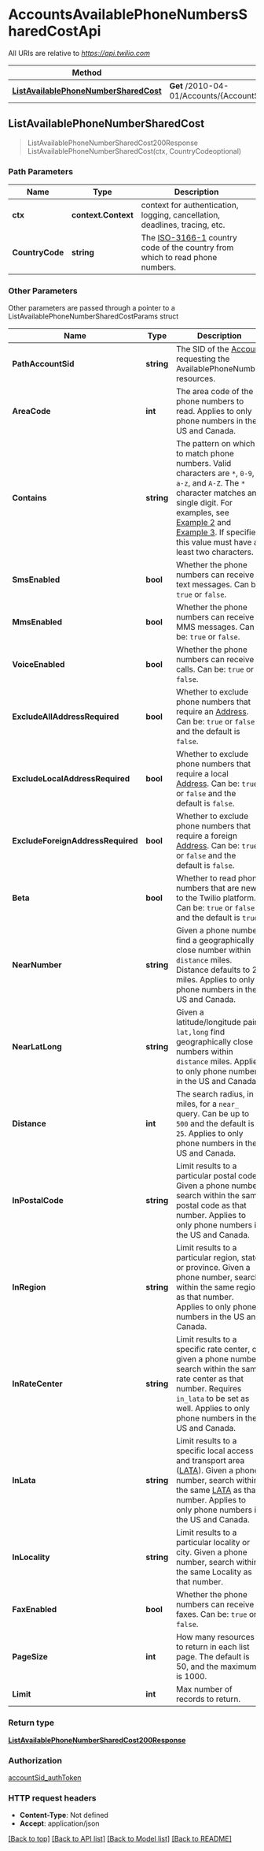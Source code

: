 # AccountsAvailablePhoneNumbersSharedCostApi

All URIs are relative to *https://api.twilio.com*

Method | HTTP request | Description
------------- | ------------- | -------------
[**ListAvailablePhoneNumberSharedCost**](AccountsAvailablePhoneNumbersSharedCostApi.md#ListAvailablePhoneNumberSharedCost) | **Get** /2010-04-01/Accounts/{AccountSid}/AvailablePhoneNumbers/{CountryCode}/SharedCost.json | 



## ListAvailablePhoneNumberSharedCost

> ListAvailablePhoneNumberSharedCost200Response ListAvailablePhoneNumberSharedCost(ctx, CountryCodeoptional)





### Path Parameters


Name | Type | Description
------------- | ------------- | -------------
**ctx** | **context.Context** | context for authentication, logging, cancellation, deadlines, tracing, etc.
**CountryCode** | **string** | The [ISO-3166-1](https://en.wikipedia.org/wiki/ISO_3166-1_alpha-2) country code of the country from which to read phone numbers.

### Other Parameters

Other parameters are passed through a pointer to a ListAvailablePhoneNumberSharedCostParams struct


Name | Type | Description
------------- | ------------- | -------------
**PathAccountSid** | **string** | The SID of the [Account](https://www.twilio.com/docs/iam/api/account) requesting the AvailablePhoneNumber resources.
**AreaCode** | **int** | The area code of the phone numbers to read. Applies to only phone numbers in the US and Canada.
**Contains** | **string** | The pattern on which to match phone numbers. Valid characters are `*`, `0-9`, `a-z`, and `A-Z`. The `*` character matches any single digit. For examples, see [Example 2](https://www.twilio.com/docs/phone-numbers/api/availablephonenumber-resource#local-get-basic-example-2) and [Example 3](https://www.twilio.com/docs/phone-numbers/api/availablephonenumber-resource#local-get-basic-example-3). If specified, this value must have at least two characters.
**SmsEnabled** | **bool** | Whether the phone numbers can receive text messages. Can be: `true` or `false`.
**MmsEnabled** | **bool** | Whether the phone numbers can receive MMS messages. Can be: `true` or `false`.
**VoiceEnabled** | **bool** | Whether the phone numbers can receive calls. Can be: `true` or `false`.
**ExcludeAllAddressRequired** | **bool** | Whether to exclude phone numbers that require an [Address](https://www.twilio.com/docs/usage/api/address). Can be: `true` or `false` and the default is `false`.
**ExcludeLocalAddressRequired** | **bool** | Whether to exclude phone numbers that require a local [Address](https://www.twilio.com/docs/usage/api/address). Can be: `true` or `false` and the default is `false`.
**ExcludeForeignAddressRequired** | **bool** | Whether to exclude phone numbers that require a foreign [Address](https://www.twilio.com/docs/usage/api/address). Can be: `true` or `false` and the default is `false`.
**Beta** | **bool** | Whether to read phone numbers that are new to the Twilio platform. Can be: `true` or `false` and the default is `true`.
**NearNumber** | **string** | Given a phone number, find a geographically close number within `distance` miles. Distance defaults to 25 miles. Applies to only phone numbers in the US and Canada.
**NearLatLong** | **string** | Given a latitude/longitude pair `lat,long` find geographically close numbers within `distance` miles. Applies to only phone numbers in the US and Canada.
**Distance** | **int** | The search radius, in miles, for a `near_` query.  Can be up to `500` and the default is `25`. Applies to only phone numbers in the US and Canada.
**InPostalCode** | **string** | Limit results to a particular postal code. Given a phone number, search within the same postal code as that number. Applies to only phone numbers in the US and Canada.
**InRegion** | **string** | Limit results to a particular region, state, or province. Given a phone number, search within the same region as that number. Applies to only phone numbers in the US and Canada.
**InRateCenter** | **string** | Limit results to a specific rate center, or given a phone number search within the same rate center as that number. Requires `in_lata` to be set as well. Applies to only phone numbers in the US and Canada.
**InLata** | **string** | Limit results to a specific local access and transport area ([LATA](https://en.wikipedia.org/wiki/Local_access_and_transport_area)). Given a phone number, search within the same [LATA](https://en.wikipedia.org/wiki/Local_access_and_transport_area) as that number. Applies to only phone numbers in the US and Canada.
**InLocality** | **string** | Limit results to a particular locality or city. Given a phone number, search within the same Locality as that number.
**FaxEnabled** | **bool** | Whether the phone numbers can receive faxes. Can be: `true` or `false`.
**PageSize** | **int** | How many resources to return in each list page. The default is 50, and the maximum is 1000.
**Limit** | **int** | Max number of records to return.

### Return type

[**ListAvailablePhoneNumberSharedCost200Response**](ListAvailablePhoneNumberSharedCost200Response.md)

### Authorization

[accountSid_authToken](../README.md#accountSid_authToken)

### HTTP request headers

- **Content-Type**: Not defined
- **Accept**: application/json

[[Back to top]](#) [[Back to API list]](../README.md#documentation-for-api-endpoints)
[[Back to Model list]](../README.md#documentation-for-models)
[[Back to README]](../README.md)

